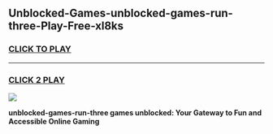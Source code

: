
## Unblocked-Games-unblocked-games-run-three-Play-Free-xl8ks
<h3>
<a href="https://premium76.site?title=unblocked-games-run-three&ref=19M">CLICK TO PLAY</a></h3>
<hr>

<h3>
<a href="https://premium76.site?title=unblocked-games-run-three&ref=19M">CLICK 2 PLAY</a>
  
</h3>

<a href="https://premium76.site?title=unblocked-games-run-three&ref=19M"><img src="https://clearcache.store/games.png"></a>


**unblocked-games-run-three games unblocked: Your Gateway to Fun and Accessible Online Gaming**
